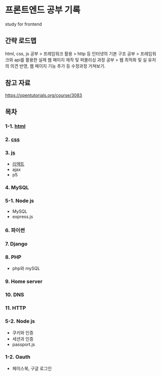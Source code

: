 # 프론트엔드 공부 기록
study for frontend

## 간략 로드맵
html, css, js 공부 > 프레임워크 활용 > http 등 인터넷의 기본 구조 공부 > 프레임워크와 api를 활용한 실제 웹 페이지 제작 및 퍼블리싱 과정 공부 > 웹 최적화 및 실 유저의 의견 반영, 웹 페이지 기능 추가 등 수정과정 거쳐보기.

## 참고 자료
https://opentutorials.org/course/3083

## 목차
### 1-1. [html](https://github.com/hongjaewonP/Frontend/blob/main/HTML.md)
### 2. [css](https://github.com/hongjaewonP/Frontend/blob/main/CSS.md)
### 3. [js](https://github.com/hongjaewonP/Frontend/tree/main/Javascript.md)
  * [리엑트](https://github.com/hongjaewonP/Frontend/blob/main/React.md)
  * ajax
  * p5 
### 4. MySQL
### 5-1. Node js
  * MySQL
  * express.js
### 6. 파이썬
### 7. Django
### 8. PHP
  * php와 mySQL
### 9. Home server
### 10. DNS
### 11. HTTP
### 5-2. Node js
  * 쿠키와 인증
  * 세션과 인증
  * passport.js
### 1-2. Oauth
  * 페이스북, 구글 로그인
